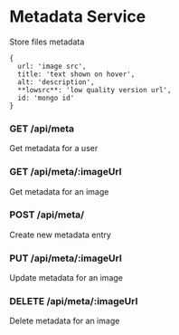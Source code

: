 # Metadata Service
Store files metadata

```
{
  url: 'image src',
  title: 'text shown on hover',
  alt: 'description',
  **lowsrc**: 'low quality version url',
  id: 'mongo id'
}
```

### GET /api/meta
Get metadata for a user

### GET /api/meta/:imageUrl
Get metadata for an image

### POST /api/meta/
Create new metadata entry

### PUT /api/meta/:imageUrl
Update metadata for an image

### DELETE /api/meta/:imageUrl
Delete metadata for an image
